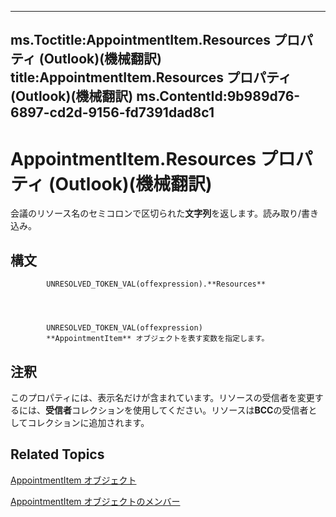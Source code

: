 

---
ms.Toctitle:AppointmentItem.Resources プロパティ (Outlook)(機械翻訳)
title:AppointmentItem.Resources プロパティ (Outlook)(機械翻訳)
ms.ContentId:9b989d76-6897-cd2d-9156-fd7391dad8c1
---
# AppointmentItem.Resources プロパティ (Outlook)(機械翻訳)




会議のリソース名のセミコロンで区切られた**文字列**を返します。読み取り/書き込み。

## 構文

            UNRESOLVED_TOKEN_VAL(offexpression).**Resources**




            UNRESOLVED_TOKEN_VAL(offexpression)
            **AppointmentItem** オブジェクトを表す変数を指定します。



## 注釈
このプロパティには、表示名だけが含まれています。リソースの受信者を変更するには、**受信者**コレクションを使用してください。リソースは**BCC**の受信者としてコレクションに追加されます。



## Related Topics

[AppointmentItem オブジェクト](204a409d-654e-27aa-643a-8344c631b82d.md)

[AppointmentItem オブジェクトのメンバー](c72c459d-6d3c-7a05-aa4a-b1b767ddc0b2.md)




